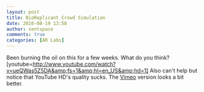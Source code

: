 ```yaml
---
layout: post
title: BioReplicant Crowd Simulation
date: 2010-08-19 13:58
author: ventspace
comments: true
categories: [AR Labs]
---
```

Been burning the oil on this for a few weeks. What do you think?
[youtube=http://www.youtube.com/watch?v=ueQWas5Z5DA&amp;fs=1&amp;hl=en_US&amp;hd=1]
Also can't help but notice that YouTube HD's quality sucks. The <a href="http://www.vimeo.com/14272534">Vimeo</a> version looks a bit better.
